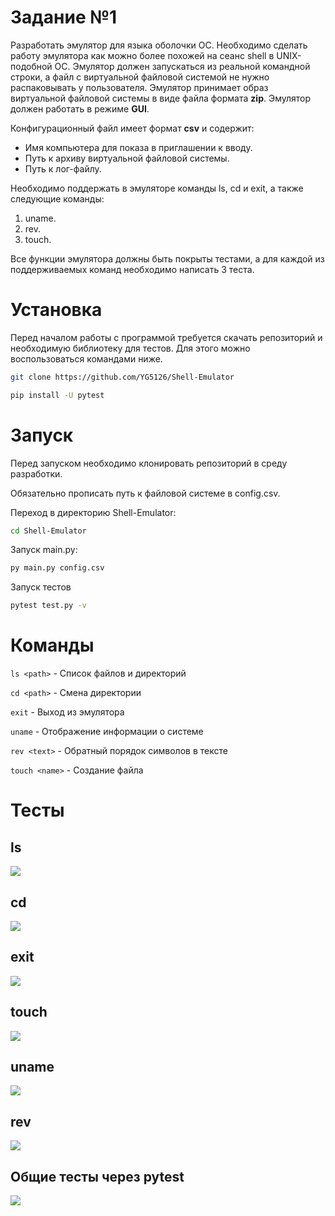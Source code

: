 # **Задание №1**
Разработать эмулятор для языка оболочки ОС. Необходимо сделать работу эмулятора как можно более похожей на сеанс shell в UNIX-подобной ОС. Эмулятор должен запускаться из реальной командной строки, а файл с виртуальной файловой системой не нужно распаковывать у пользователя. Эмулятор принимает образ виртуальной файловой системы в виде файла формата **zip**. Эмулятор должен работать в режиме **GUI**.

Конфигурационный файл имеет формат **csv** и содержит:
- Имя компьютера для показа в приглашении к вводу.
- Путь к архиву виртуальной файловой системы.
- Путь к лог-файлу.

Необходимо поддержать в эмуляторе команды ls, cd и exit, а также следующие команды:
1. uname.
2. rev.
3. touch.

Все функции эмулятора должны быть покрыты тестами, а для каждой из поддерживаемых команд необходимо написать 3 теста.
# Установка
Перед началом работы с программой требуется скачать репозиторий и необходимую библиотеку для тестов. Для этого можно воспользоваться командами ниже.
```Bash
git clone https://github.com/YG5126/Shell-Emulator
```
```Bash
pip install -U pytest
```
# Запуск
Перед запуском необходимо клонировать репозиторий в среду разработки.

Обязательно прописать путь к файловой системе в config.csv.

Переход в директорию Shell-Emulator:
```Bash
cd Shell-Emulator
```
Запуск main.py:
```Bash
py main.py config.csv
```
Запуск тестов
```Bash
pytest test.py -v
```
# Команды

``` ls <path> ``` - Список файлов и директорий

``` cd <path> ``` - Смена директории

``` exit ``` - Выход из эмулятора

``` uname ``` - Отображение информации о системе

``` rev <text> ``` - Обратный порядок символов в тексте

``` touch <name> ``` - Создание файла

# Тесты
## ls
![](https://github.com/DrTECHNIC/Shell_Emulator/blob/main/ls.png)
## cd
![](https://github.com/DrTECHNIC/Shell_Emulator/blob/main/cd.png)
## exit
![](https://github.com/YG5126/Shell-Emulator/blob/main/Test/Test_exit.png)
## touch
![](https://github.com/DrTECHNIC/Shell_Emulator/blob/main/tou%D1%81%D1%80.png)
## uname
![](https://github.com/DrTECHNIC/Shell_Emulator/blob/main/cat.png)
## rev
![](https://github.com/DrTECHNIC/Shell_Emulator/blob/main/cat.png)
## Общие тесты через pytest
![](https://github.com/DrTECHNIC/Shell_Emulator/blob/main/pytest.png)
